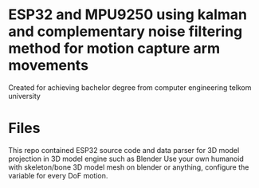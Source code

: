 # ESP32 and MPU9250 using kalman and complementary noise filtering method for motion capture arm movements
Created for achieving bachelor degree from computer engineering telkom university
# Files
This repo contained ESP32 source code and data parser for 3D model projection in 3D model engine such as Blender
Use your own humanoid with skeleton/bone 3D model mesh on blender or anything, configure the variable for every DoF motion. 

